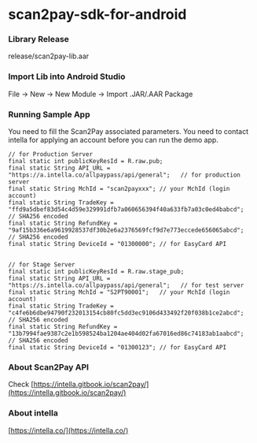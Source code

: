 # scan2pay-sdk-for-android

### Library Release
release/scan2pay-lib.aar

### Import Lib into Android Studio
File -> New -> New Module -> Import .JAR/.AAR Package

### Running Sample App
You need to fill the Scan2Pay associated parameters. You need to contact intella for applying an account before you can run the demo app.



    // for Production Server
    final static int publicKeyResId = R.raw.pub;
    final static String API_URL = "https://a.intella.co/allpaypass/api/general";   // for production server
    final static String MchId = "scan2payxxx"; // your MchId (login account)
    final static String TradeKey = "ffd9a5dbef83d54c4d59e329991dfb7a060656394f40a633fb7a03c0ed4babcd";     // SHA256 encoded
    final static String RefundKey = "9af15b336e6a9619928537df30b2e6a2376569fcf9d7e773eccede656065abcd";    // SHA256 encoded
    final static String DeviceId = "01300000"; // for EasyCard API
  

    // for Stage Server
    final static int publicKeyResId = R.raw.stage_pub;
    final static String API_URL = "https://s.intella.co/allpaypass/api/general";   // for test server
    final static String MchId = "S2PT90001";   // your MchId (login account)
    final static String TradeKey = "c4fe6b6dbe94790f232013154cb80fc5dd3ec9106d433492f20f038b1ce2abcd";     // SHA256 encoded
    final static String RefundKey = "13b7994fae9387c2e1b598524ba1204ae404d02fa67016ed86c74183ab1aabcd";    // SHA256 encoded
    final static String DeviceId = "01300123"; // for EasyCard API


### About Scan2Pay API
Check [https://intella.gitbook.io/scan2pay/](https://intella.gitbook.io/scan2pay/)

### About intella
[https://intella.co/](https://intella.co/)

